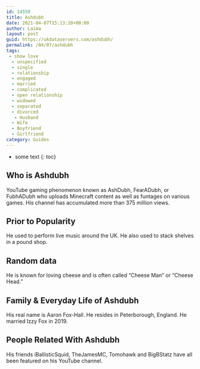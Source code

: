 ```yaml
---
id: 14559
title: Ashdubh
date: 2021-04-07T15:13:20+00:00
author: Laima
layout: post
guid: https://ukdataservers.com/ashdubh/
permalink: /04/07/ashdubh
tags:
 - show love
  - unspecified
  - single
  - relationship
  - engaged
  - married
  - complicated
  - open relationship
  - widowed
  - separated
  - divorced
   - Husband
  - Wife
  - Boyfriend
  - Girlfriend
category: Guides
---
```


* some text
{: toc}


## Who is Ashdubh
                  
                  
                  
YouTube gaming phenomenon known as AshDubh, FearADubh, or FubhADubh who uploads Minecraft content as well as funtages on various games. His channel has accumulated more than 375 million views. 
                  
              
            
              
            
                
                
                
## Prior to Popularity
                  
                  
                  
He used to perform live music around the UK. He also used to stack shelves in a pound shop. 
                  
              
            
              
            
                
                
                
## Random data
                  
                  
                  
He is known for loving cheese and is often called &#8220;Cheese Man&#8221; or &#8220;Cheese Head.&#8221; 
                  
              
            
              
            
                
                
                
## Family & Everyday Life of Ashdubh
                  
                  
                  
His real name is Aaron Fox-Hall. He resides in Peterborough, England. He married Izzy Fox in 2019. 
                  
              
            
              
            
                
                
                
## People Related With Ashdubh
                  
                  
                  
His friends iBallisticSquid, TheJamesMC, Tomohawk and BigBStatz have all been featured on his YouTube channel. 
                  
              
            
              
            
                
              
            
              
              
            
            
              
            
          
          
          